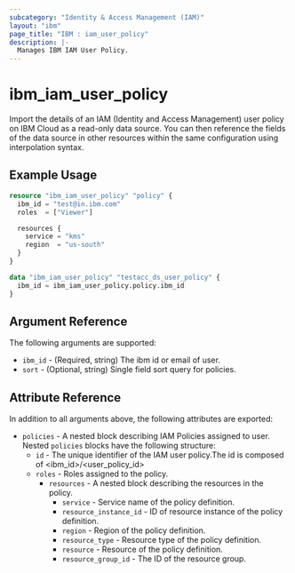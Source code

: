 ```yaml
---
subcategory: "Identity & Access Management (IAM)"
layout: "ibm"
page_title: "IBM : iam_user_policy"
description: |-
  Manages IBM IAM User Policy.
---
```


# ibm\_iam_user_policy

Import the details of an IAM (Identity and Access Management) user policy on IBM Cloud as a read-only data source. You can then reference the fields of the data source in other resources within the same configuration using interpolation syntax.

## Example Usage

```terraform
resource "ibm_iam_user_policy" "policy" {
  ibm_id = "test@in.ibm.com"
  roles  = ["Viewer"]

  resources {
    service = "kms"
    region  = "us-south"
  }
}

data "ibm_iam_user_policy" "testacc_ds_user_policy" {
  ibm_id = ibm_iam_user_policy.policy.ibm_id
}

```

## Argument Reference

The following arguments are supported:

* `ibm_id` - (Required, string) The ibm id or email of user.
* `sort` - (Optional, string) Single field sort query for policies.

## Attribute Reference

In addition to all arguments above, the following attributes are exported:

* `policies` - A nested block describing IAM Policies assigned to user. Nested `policies` blocks have the following structure:
  * `id` - The unique identifier of the IAM user policy.The id is composed of \<ibm_id\>/\<user_policy_id\>
  * `roles` -  Roles assigned to the policy.
	* `resources` -  A nested block describing the resources in the policy.
		* `service` - Service name of the policy definition. 
		* `resource_instance_id` - ID of resource instance of the policy definition.
		* `region` - Region of the policy definition.
		* `resource_type` - Resource type of the policy definition.
		* `resource` - Resource of the policy definition.
		* `resource_group_id` - The ID of the resource group. 


  